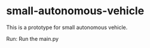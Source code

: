 # small-autonomous-vehicle
This is a prototype for small autonomous vehicle.

Run: 
Run the main.py 
